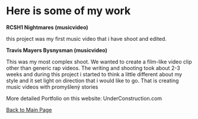 # Here is some of my work #

**RCSH1 Nightmares (musicvideo)**

this project was my first music video that i have shoot and edited. 


**Travis Mayers Bysnysman (musicvideo)**

This was my most complex shoot. We wanted to create a film-like video clip other than generic rap videos. The writing and shooting took about 2-3 weeks and during this project i started to think a little different about my style and it set light on direction that i would like to go. That is creating music videos with promyšlený stories 


<p>More detailed Portfolio on this website: UnderConstruction.com </p>

[Back to Main Page](/index.md)

